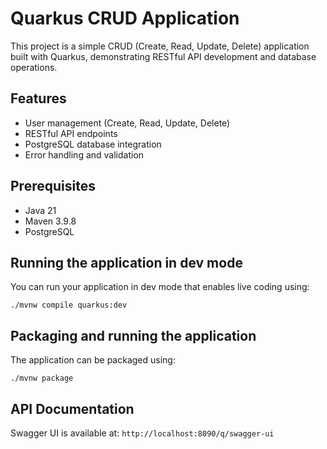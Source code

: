 # Quarkus CRUD Application

This project is a simple CRUD (Create, Read, Update, Delete) application built with Quarkus, demonstrating RESTful API development and database operations.

## Features

- User management (Create, Read, Update, Delete)
- RESTful API endpoints
- PostgreSQL database integration
- Error handling and validation

## Prerequisites

- Java 21
- Maven 3.9.8
- PostgreSQL

## Running the application in dev mode

You can run your application in dev mode that enables live coding using:

```shell
./mvnw compile quarkus:dev
```

## Packaging and running the application
The application can be packaged using:
```shell
./mvnw package
```

## API Documentation

Swagger UI is available at:
```http://localhost:8090/q/swagger-ui```